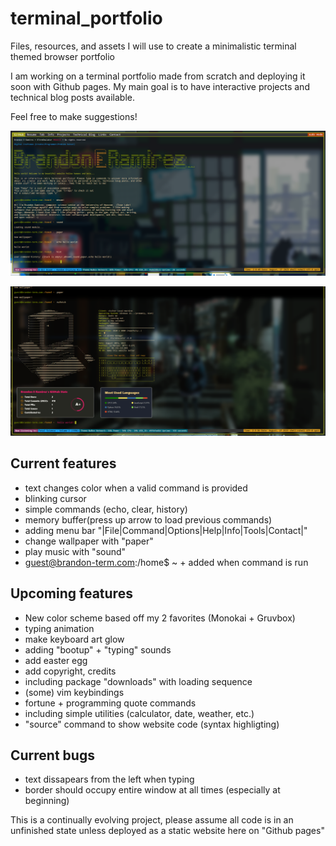 [comment]: <> (About: Files, resources, and assets I will use to create a minimalistic terminal themed browser portfolio)


# terminal_portfolio
Files, resources, and assets I will use to create a minimalistic terminal themed browser portfolio 

I am working on a terminal portfolio made from scratch and deploying it soon with Github pages.
My main goal is to have interactive projects and technical blog posts available.

Feel free to make suggestions!

![Alt text](github_readme/main.png)

![Alt text](github_readme/nufetch.png)

## Current features
- text changes color when a valid command is provided
- blinking cursor
- simple commands (echo, clear, history)
- memory buffer(press up arrow to load previous commands)
- adding menu bar "|File|Command|Options|Help|Info|Tools|Contact|"
- change wallpaper with "paper"
- play music with "sound"
- guest@brandon-term.com:/home$ ~ + <command> added when command is run 

## Upcoming features
- New color scheme based off my 2 favorites (Monokai + Gruvbox) <!--https://www.w3schools.com/howto/howto_js_typewriter.asp-->
- typing animation
- make keyboard art glow
- adding "bootup" + "typing" sounds
- add easter egg
- add copyright, credits <!--Terminal-styled portfolio by Brandon Ramirez is licensed under a creative commons-->
- including package "downloads" with loading sequence
- (some) vim keybindings
- fortune + programming quote commands
- including simple utilities (calculator, date, weather, etc.)
- "source" command to show website code (syntax highligting)
<!--https://dev.to/ehlo_250/how-to-add-syntax-highlighting-to-code-snippets-on-your-website-app-or-blog-2mi2
https://prismjs.com-->

<!--
##maybe:
-ls to show available files 
-mkdir to create dir 
-make it possible for users to 'change directories'
-"sudo <cmnd>" used to access files/dir with elevated priviledges
-touch "file_name".txt to make a file 
-use 'cat' "file name" to load articles from home dir
-->

## Current bugs
- text dissapears from the left when typing
- border should occupy entire window at all times (especially at beginning)


This is a continually evolving project, please assume all code is in an 
unfinished state unless deployed as a static website here on "Github pages"
